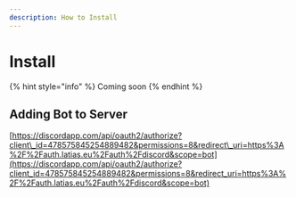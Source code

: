 ```yaml
---
description: How to Install
---
```


# Install

{% hint style="info" %}
Coming soon
{% endhint %}

## Adding Bot to Server

[https://discordapp.com/api/oauth2/authorize?client\_id=478575845254889482&permissions=8&redirect\_uri=https%3A%2F%2Fauth.latias.eu%2Fauth%2Fdiscord&scope=bot](https://discordapp.com/api/oauth2/authorize?client_id=478575845254889482&permissions=8&redirect_uri=https%3A%2F%2Fauth.latias.eu%2Fauth%2Fdiscord&scope=bot)

